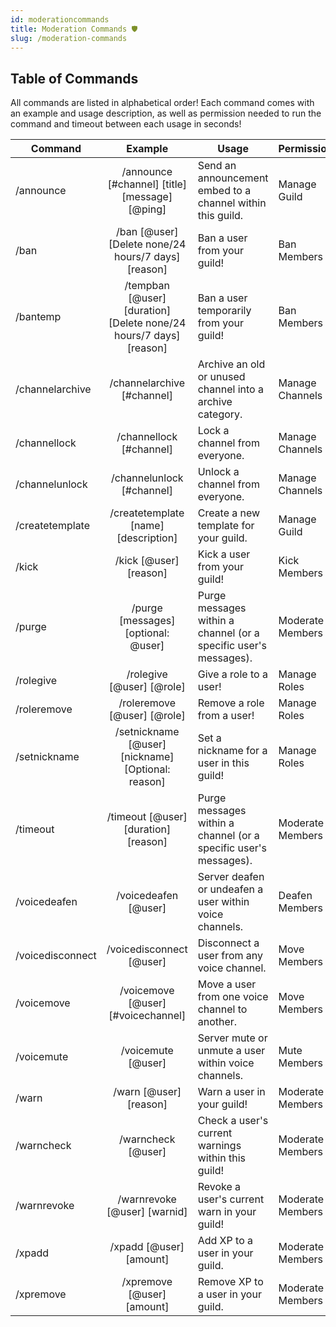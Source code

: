 ```yaml
---
id: moderationcommands
title: Moderation Commands 🛡️
slug: /moderation-commands
---
```


## Table of Commands

All commands are listed in alphabetical order! Each command comes with an example and usage description, as well as permission needed to run the command and timeout between each usage in seconds!

| Command        |    Example    |  Usage  |  Permission  |  Timeout  |
| -------------  | :-----------: | -----  |  ----------  |  -------  |
| /announce        | /announce [#channel] [title] [message] [@ping] | Send an announcement embed to a channel within this guild. | Manage Guild | 30 secs |
| /ban        | /ban [@user] [Delete none/24 hours/7 days] [reason] | Ban a user from your guild! | Ban Members | 10 secs |
| /bantemp    | /tempban [@user] [duration] [Delete none/24 hours/7 days] [reason] | Ban a user temporarily from your guild! | Ban Members | 5 secs |
| /channelarchive        | /channelarchive [#channel] | Archive an old or unused channel into a archive category. | Manage Channels | 30 secs |
| /channellock        | /channellock [#channel] | Lock a channel from everyone. | Manage Channels | 15 secs |
| /channelunlock        | /channelunlock [#channel] | Unlock a channel from everyone. | Manage Channels | 15 secs |
| /createtemplate        | /createtemplate [name] [description] | Create a new template for your guild. | Manage Guild | 60 secs |
| /kick        | /kick [@user] [reason] | Kick a user from your guild! | Kick Members | 10 secs |
| /purge        | /purge [messages] [optional: @user] | Purge messages within a channel (or a specific user's messages). | Moderate Members | 30 secs |
| /rolegive        | /rolegive [@user] [@role] | Give a role to a user! | Manage Roles | 5 secs |
| /roleremove        | /roleremove [@user] [@role] | Remove a role from a user! | Manage Roles | 5 secs |
| /setnickname        | /setnickname [@user] [nickname] [Optional: reason] | Set a nickname for a user in this guild! | Manage Roles | 15 secs |
| /timeout        | /timeout [@user] [duration] [reason] | Purge messages within a channel (or a specific user's messages). | Moderate Members | 10 secs |
| /voicedeafen        | /voicedeafen [@user] | Server deafen or undeafen a user within voice channels. | Deafen Members | 10 secs |
| /voicedisconnect        | /voicedisconnect [@user] | Disconnect a user from any voice channel. | Move Members | 10 secs |
| /voicemove        | /voicemove [@user] [#voicechannel] | Move a user from one voice channel to another. | Move Members | 10 secs |
| /voicemute        | /voicemute [@user] | Server mute or unmute a user within voice channels. | Mute Members | 10 secs |
| /warn        | /warn [@user] [reason] | Warn a user in your guild! | Moderate Members | 5 secs |
| /warncheck        | /warncheck [@user] | Check a user's current warnings within this guild! | Moderate Members | 10 secs |
| /warnrevoke        | /warnrevoke [@user] [warnid] | Revoke a user's current warn in your guild! | Moderate Members | 5 secs |
| /xpadd        | /xpadd [@user] [amount] | Add XP to a user in your guild. | Moderate Members | 15 secs |
| /xpremove        | /xpremove [@user] [amount] | Remove XP to a user in your guild. | Moderate Members | 15 secs |